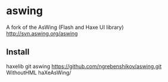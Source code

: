 aswing
======

A fork of the AsWing (Flash and Haxe UI library) http://svn.aswing.org/aswing

Install
-------
haxelib git aswing https://github.com/ngrebenshikov/aswing.git WithoutHML haXeAsWing/
